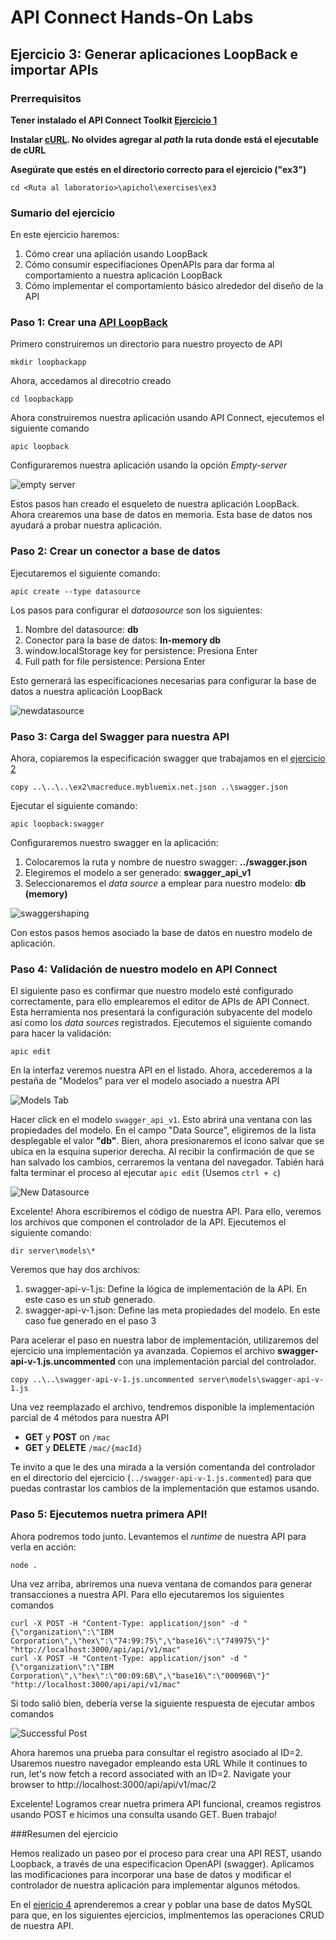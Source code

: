 # API Connect Hands-On Labs

## Ejercicio 3: Generar aplicaciones LoopBack e importar APIs

### Prerrequisitos

**Tener instalado el API Connect Toolkit [Ejercicio 1](../ex1)**

**Instalar [cURL](https://curl.haxx.se/). No olvides agregar al _path_ la ruta donde está el ejecutable de cURL**

**Asegúrate que estés en el directorio correcto para el ejercicio ("ex3")**

```
cd <Ruta al laboratorio>\apichol\exercises\ex3
```

### Sumario del ejercicio

En este  ejercicio haremos:

1. Cómo crear una apliación usando LoopBack
2. Cómo consumir especifiaciones OpenAPIs para dar forma al comportamiento a nuestra aplicación LoopBack
3. Cómo implementar el comportamiento básico alrededor del diseño de la API


### Paso 1: Crear una [API LoopBack](https://console.bluemix.net/docs/services/apiconnect/creating_apis.html#create_lb_api)

Primero construiremos un directorio para nuestro proyecto de API

```
mkdir loopbackapp
```
Ahora, accedamos al direcotrio creado

```
cd loopbackapp
```

Ahora construiremos nuestra aplicación usando API Connect, ejecutemos el siguiente comando

```
apic loopback
```

Configuraremos nuestra aplicación usando la opción *Empty-server*

![empty server](https://raw.githubusercontent.com/surasiterix/apichol/master/images/ex3/emptyserver.png "Empty Server")

Estos pasos han creado el esqueleto de nuestra aplicación LoopBack. Ahora crearemos una base de datos en memoria. Esta base de datos nos ayudará a probar nuestra aplicación.

### Paso 2: Crear un conector a base de datos 

Ejecutaremos el siguiente comando:

```
apic create --type datasource
```
Los pasos para configurar el *dataosource* son los siguientes:

1. Nombre del datasource: **db**
2. Conector para la base de datos: **In-memory db**
3. window.localStorage key for persistence: Presiona Enter
4. Full path for file persistence: Persiona Enter

Esto gernerará las especificaciones necesarias para configurar la base de datos a nuestra aplicación LoopBack

![newdatasource](https://raw.githubusercontent.com/surasiterix/apichol/master/images/ex3/newdatasource.png "New Datasource")

### Paso 3: Carga del Swagger para nuestra API 

Ahora, copiaremos la especificación swagger que trabajamos en el [ejercicio 2](../ex2)

```
copy ..\..\..\ex2\macreduce.mybluemix.net.json ..\swagger.json
```

Ejecutar el siguiente comando:

```
apic loopback:swagger
```

Configuraremos nuestro swagger en la aplicación:

1. Colocaremos la ruta y nombre de nuestro swagger: **../swagger.json**
2. Elegiremos el modelo a ser generado: **swagger_api_v1**
3. Seleccionaremos el _data source_ a emplear para nuestro modelo: **db (memory)**
  
![swaggershaping](https://raw.githubusercontent.com/surasiterix/apichol/master/images/ex3/swaggershaping.png "Swagger Shaping")

Con estos pasos hemos asociado la base de datos en nuestro modelo de aplicación.

### Paso 4: Validación de nuestro modelo en API Connect 

El siguiente paso es confirmar que nuestro modelo esté configurado correctamente, para ello emplearemos el editor de APIs de API Connect. Esta herramienta nos presentará la configuración subyacente del modelo así como los _data sources_ registrados. Ejecutemos el siguiente comando para hacer la validación:

```
apic edit
```

En la interfaz veremos nuestra API en el listado. Ahora, accederemos a la pestaña de "Modelos" para ver el modelo asociado a nuestra API

![Models Tab](https://raw.githubusercontent.com/surasiterix/apichol/master/images/ex3/editmodel.png "Models tab")

Hacer click en el modelo `swagger_api_v1`. Esto abrirá una ventana con las propiedades del modelo. En el campo "Data Source", eligiremos de la lista desplegable el valor **"db"**. Bien, ahora presionaremos el ícono salvar que se ubica en la esquina superior derecha. Al recibir la confirmación de que se han salvado los cambios, cerraremos la ventana del navegador. Tabién hará falta terminar el proceso al ejecutar `apic edit` (Usemos `ctrl + c`)

![New Datasource](https://raw.githubusercontent.com/surasiterix/apichol/master/images/ex3/setdatasource.png "New Datasource")

Excelente! Ahora escribiremos el código de nuestra API. Para ello, veremos los archivos que componen el controlador de la API. Ejecutemos el siguiente comando:

```
dir server\models\*

```

Veremos que hay dos archivos:

1. swagger-api-v-1.js: Define la lógica de implementación de la API. En este caso es un _stub_ generado.
2. swagger-api-v-1.json: Define las meta propiedades del modelo. En este caso fue generado en el paso 3

Para acelerar el paso en nuestra labor de implementación, utilizaremos del ejercicio una implementación ya avanzada. Copiemos el archivo **swagger-api-v-1.js.uncommented** con una implementación parcial del controlador.

```
copy ..\..\swagger-api-v-1.js.uncommented server\models\swagger-api-v-1.js
```

Una vez reemplazado el archivo, tendremos disponible la implementación parcial de 4 métodos para nuestra API

- **GET** y **POST** on  `/mac`
- **GET** y **DELETE** `/mac/{macId}`
 
 Te invito a que le des una mirada a la versión comentanda del controlador en el directorio del ejercicio (`../swagger-api-v-1.js.commented`) para que puedas contrastar los cambios de la implementación que estamos usando.
 
### Paso 5: Ejecutemos nuetra primera API! 
 
Ahora podremos todo junto. Levantemos el _runtime_ de nuestra API para verla en acción:

```
node .
```

Una vez arriba, abriremos una nueva ventana de comandos para generar transacciones a nuestra API. Para ello ejecutaremos los siguientes comandos

```
curl -X POST -H "Content-Type: application/json" -d "{\"organization\":\"IBM Corporation\",\"hex\":\"74:99:75\",\"base16\":\"749975\"}" "http://localhost:3000/api/api/v1/mac"
curl -X POST -H "Content-Type: application/json" -d "{\"organization\":\"IBM Corporation\",\"hex\":\"00:09:6B\",\"base16\":\"00096B\"}" "http://localhost:3000/api/api/v1/mac"
```

Si todo salió bien, debería verse la siguiente respuesta de ejecutar ambos comandos

![Successful Post](https://raw.githubusercontent.com/surasiterix/apichol/master/images/ex3/successfulpost.png "Successful Post")

Ahora haremos una prueba para consultar el registro asociado al ID=2. Usaremos nuestro navegador empleando esta URL 
While it continues to run, let's now fetch a record associated with an ID=2.  Navigate your browser to http://localhost:3000/api/api/v1/mac/2

Excelente! Logramos crear nuetra primera API funcional, creamos registros usando POST e hicimos una consulta usando GET. Buen trabajo!

###Resumen del ejercicio

Hemos realizado un paseo por el proceso para crear una API REST, usando Loopback, a través de una especificacion OpenAPI (swagger). Aplicamos las modificaciones para incorporar una base de datos y modificar el controlador de nuestra aplicación para implementar algunos métodos.

En el [ejericio 4](../ex4) aprenderemos a crear y poblar una base de datos MySQL para que, en los siguientes ejercicios, implmentemos las operaciones CRUD de nuestra API.
